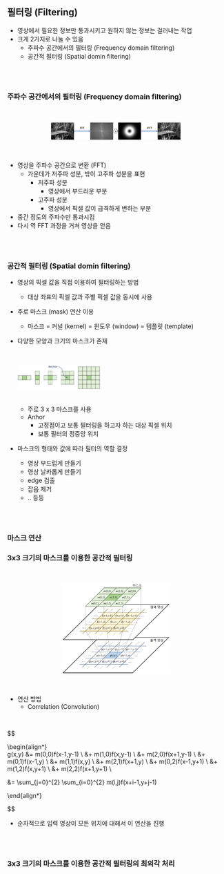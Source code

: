 ## 필터링 (Filtering)
- 영상에서 필요한 정보만 통과시키고 원하지 않는 정보는 걸러내는 작업
- 크게 2가지로 나눌 수 있음
    - 주파수 공간에서의 필터링 (Frequency domain filtering)
    - 공간적 필터링 (Spatial domin filtering)

<br>
<br>

### 주파수 공간에서의 필터링 (Frequency domain filtering)

<br>

<p align=center><img src="./images/1/1.png" width=60%></p>

<br>

- 영상을 주파수 공간으로 변환 (FFT)
    - 가운데가 저주파 성분, 밖이 고주파 성분을 표현
        - 저주파 성분
            - 영상에서 부드러운 부분
        - 고주파 성분
            - 영상에서 픽셀 값이 급격하게 변하는 부분 
- 중간 정도의 주파수만 통과시킴
- 다시 역 FFT 과정을 거쳐 영상을 얻음

<br>
<br>

### 공간적 필터링 (Spatial domin filtering)
- 영상의 픽셀 값을 직접 이용하여 필터링하는 방법
    - 대상 좌표의 픽셀 값과 주별 픽셀 값을 동시에 사용
- 주로 마스크 (mask) 연산 이용
    - 마스크 = 커널 (kernel) = 윈도우 (window) = 템플릿 (template)
- 다양한 모양과 크기의 마스크가 존재

    <br>

    <p align=left><img src="./images/1/2.png" width=40%></p>

    <br>


    - 주로 3 x 3 마스크를 사용
    - Anhor
        - 고정점이고 보통 필터링을 하고자 하는 대상 픽셀 위치
        - 보통 필터의 정중앙 위치

- 마스크의 형태와 값에 따라 필터의 역할 결정
    - 영상 부드럽게 만들기
    - 영상 날카롭게 만들기
    - edge 검출
    - 잡음 제거
    - .. 등등 

<br>
<br>

### 마스크 연산
### 3x3 크기의 마스크를 이용한 공간적 필터링

<br>

<p align=center><img src="./images/1/3.png" width=50%></p>

<br>

- 연산 방법
    - Correlation (Convolution)

<br>

$$

\begin{align*}  
g(x,y) &=  m(0,0)f(x-1,y-1) \\ 
&+  m(1,0)f(x,y-1) \\
&+  m(2,0)f(x+1,y-1) \\
&+  m(0,1)f(x-1,y) \\
&+  m(1,1)f(x,y) \\
&+  m(2,1)f(x+1,y) \\
&+  m(0,2)f(x-1,y+1) \\
&+  m(1,2)f(x,y+1) \\
&+  m(2,2)f(x+1,y+1)
\\

&= \sum_{j=0}^{2} \sum_{i=0}^{2} m(i,j)f(x+i-1,y+j-1)

\end{align*}

$$

- 순차적으로 입력 영상이 모든 위치에 대해서 이 연산을 진행


<br>
<br>

### 3x3 크기의 마스크를 이용한 공간적 필터링의 최외각 처리